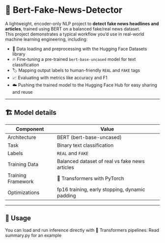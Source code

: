 # 🚀 Bert-Fake-News-Detector

A lightweight, encoder-only NLP project to **detect fake news headlines and articles**, trained using BERT on a balanced fake/real news dataset.  
This project demonstrates a typical workflow you’d use in real-world machine learning engineering, including:

- 🤗 Data loading and preprocessing with the Hugging Face Datasets library
- 🔥 Fine-tuning a pre-trained `bert-base-uncased` model for text classification
- 🏷 Mapping output labels to human-friendly `REAL` and `FAKE` tags
- 📈 Evaluating with metrics like accuracy and F1
- ☁️ Pushing the trained model to the Hugging Face Hub for easy sharing and reuse

---

## 🏗 Model details
| Component  | Value |
|------------|-------|
| Architecture | BERT (bert-base-uncased) |
| Task | Binary text classification |
| Labels | `REAL` and `FAKE` |
| Training Data | Balanced dataset of real vs fake news articles |
| Training Framework | 🤗 Transformers with PyTorch |
| Optimizations | fp16 training, early stopping, dynamic padding |

---

## 🚀 Usage
You can load and run inference directly with 🤗 Transformers pipelines:
Read summary.py for an example

